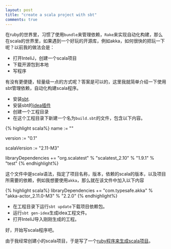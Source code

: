 ```yaml
---
layout: post
title: "create a scala project with sbt"
comments: true
---
```

在ruby的世界里，习惯了使用`bundle`来管理依赖，`Rake`来实现自动化构建，那么在scala的世界里，如果遇到一个好玩的开源库，例如akka，如何很快的把玩一下呢？以前我的做法会是：

+  打开InteliJ，创建一个scala项目
+  下载开源包到本地
+  写程序

有没有更便捷，轻量级一点的方式呢？答案是可以的，这里我就简单介绍一下使用sbt管理依赖，自动化构建scala程序。

+ 安装[sbt](http://www.scala-sbt.org/).
+ 安装sbt的[idea插件](https://github.com/mpeltonen/sbt-idea)
+ 创建一个工程目录
+ 在这个工程目录下新建一个名为`build.sbt`的文件，包含以下内容。 

{% highlight scala%}
name := "<your project name>"

version := "0.1"

scalaVersion := "2.11-M3"

libraryDependencies += "org.scalatest" % "scalatest_2.10" % "1.9.1" % "test"
{% endhighlight%}

这个文件中是scala语法，指定了项目名称，版本，依赖的scala的版本，以及项目所需要的依赖，例如我想要使用`akka`，那么就在该文件中加入以下内容


{% highlight scala%}
libraryDependencies += "com.typesafe.akka" % "akka-actor_2.11.0-M3" % "2.2.0"
{% endhighlight%}

+ 在工程目录下运行`sbt update`下载项目依赖包。
+ 运行`sbt gen-idea`生成idea工程文件。
+ 打开InteliJ导入刚刚生成的工程。

好，开始写scala程序吧。

由于我经常创建小的scala项目，于是写了一个[ruby程序来生成scala项目](https://gist.github.com/nicholasren/8384565)。




